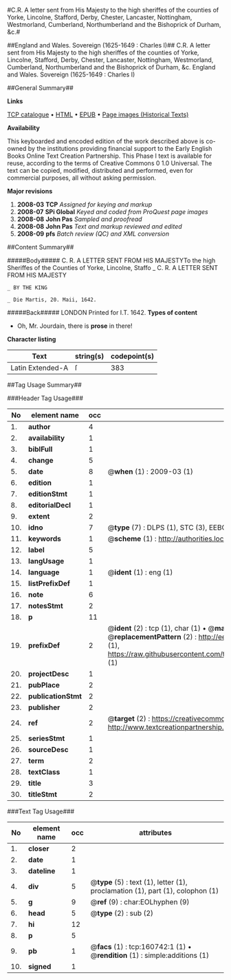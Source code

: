 #C.R. A letter sent from His Majesty to the high sheriffes of the counties of Yorke, Lincolne, Stafford, Derby, Chester, Lancaster, Nottingham, Westmorland, Cumberland, Northumberland and the Bishoprick of Durham, &c.#

##England and Wales. Sovereign (1625-1649 : Charles I)##
C.R. A letter sent from His Majesty to the high sheriffes of the counties of Yorke, Lincolne, Stafford, Derby, Chester, Lancaster, Nottingham, Westmorland, Cumberland, Northumberland and the Bishoprick of Durham, &c.
England and Wales. Sovereign (1625-1649 : Charles I)

##General Summary##

**Links**

[TCP catalogue](http://www.ota.ox.ac.uk/tcp/)  • 
[HTML](http://tei.it.ox.ac.uk/tcp/Texts-HTML/free/A78/A78854.html)  • 
[EPUB](http://tei.it.ox.ac.uk/tcp/Texts-EPUB/free/A78/A78854.epub) • 
[Page images (Historical Texts)](https://data.historicaltexts.jisc.ac.uk/view?pubId=eebo-99869328e&pageId=eebo-99869328e-160742-1)

**Availability**

This keyboarded and encoded edition of the
	       work described above is co-owned by the institutions
	       providing financial support to the Early English Books
	       Online Text Creation Partnership. This Phase I text is
	       available for reuse, according to the terms of Creative
	       Commons 0 1.0 Universal. The text can be copied,
	       modified, distributed and performed, even for
	       commercial purposes, all without asking permission.

**Major revisions**

1. __2008-03__ __TCP__ *Assigned for keying and markup*
1. __2008-07__ __SPi Global__ *Keyed and coded from ProQuest page images*
1. __2008-08__ __John Pas__ *Sampled and proofread*
1. __2008-08__ __John Pas__ *Text and markup reviewed and edited*
1. __2008-09__ __pfs__ *Batch review (QC) and XML conversion*

##Content Summary##

#####Body#####
C. R. A LETTER SENT FROM HIS MAJESTYTo the high Sheriffes of the Counties of Yorke, Lincolne, Staffo
    _ C. R. A LETTER SENT FROM HIS MAJESTY

    _ BY THE KING

    _ Die Martis, 20. Maii, 1642.

#####Back#####
LONDON Printed for I.T. 1642.
**Types of content**

  * Oh, Mr. Jourdain, there is **prose** in there!

**Character listing**


|Text|string(s)|codepoint(s)|
|---|---|---|
|Latin Extended-A|ſ|383|

##Tag Usage Summary##

###Header Tag Usage###

|No|element name|occ|attributes|
|---|---|---|---|
|1.|__author__|4||
|2.|__availability__|1||
|3.|__biblFull__|1||
|4.|__change__|5||
|5.|__date__|8| @__when__ (1) : 2009-03 (1)|
|6.|__edition__|1||
|7.|__editionStmt__|1||
|8.|__editorialDecl__|1||
|9.|__extent__|2||
|10.|__idno__|7| @__type__ (7) : DLPS (1), STC (3), EEBO-CITATION (1), PROQUEST (1), VID (1)|
|11.|__keywords__|1| @__scheme__ (1) : http://authorities.loc.gov/ (1)|
|12.|__label__|5||
|13.|__langUsage__|1||
|14.|__language__|1| @__ident__ (1) : eng (1)|
|15.|__listPrefixDef__|1||
|16.|__note__|6||
|17.|__notesStmt__|2||
|18.|__p__|11||
|19.|__prefixDef__|2| @__ident__ (2) : tcp (1), char (1)  •  @__matchPattern__ (2) : ([0-9\-]+):([0-9IVX]+) (1), (.+) (1)  •  @__replacementPattern__ (2) : http://eebo.chadwyck.com/downloadtiff?vid=$1&page=$2 (1), https://raw.githubusercontent.com/textcreationpartnership/Texts/master/tcpchars.xml#$1 (1)|
|20.|__projectDesc__|1||
|21.|__pubPlace__|2||
|22.|__publicationStmt__|2||
|23.|__publisher__|2||
|24.|__ref__|2| @__target__ (2) : https://creativecommons.org/publicdomain/zero/1.0/ (1), http://www.textcreationpartnership.org/docs/. (1)|
|25.|__seriesStmt__|1||
|26.|__sourceDesc__|1||
|27.|__term__|2||
|28.|__textClass__|1||
|29.|__title__|3||
|30.|__titleStmt__|2||


###Text Tag Usage###

|No|element name|occ|attributes|
|---|---|---|---|
|1.|__closer__|2||
|2.|__date__|1||
|3.|__dateline__|1||
|4.|__div__|5| @__type__ (5) : text (1), letter (1), proclamation (1), part (1), colophon (1)|
|5.|__g__|9| @__ref__ (9) : char:EOLhyphen (9)|
|6.|__head__|5| @__type__ (2) : sub (2)|
|7.|__hi__|12||
|8.|__p__|5||
|9.|__pb__|1| @__facs__ (1) : tcp:160742:1 (1)  •  @__rendition__ (1) : simple:additions (1)|
|10.|__signed__|1||
